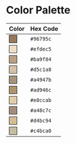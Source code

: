 # Color Palette

| Color | Hex Code |
|-------|----------|
| <div style="width:20px; height:20px; background-color:#96795c; display:inline-block; border:1px solid #000;"></div> | `#96795c` |
| <div style="width:20px; height:20px; background-color:#efdec5; display:inline-block; border:1px solid #000;"></div> | `#efdec5` |
| <div style="width:20px; height:20px; background-color:#ba9f84; display:inline-block; border:1px solid #000;"></div> | `#ba9f84` |
| <div style="width:20px; height:20px; background-color:#d5c1a8; display:inline-block; border:1px solid #000;"></div> | `#d5c1a8` |
| <div style="width:20px; height:20px; background-color:#a4947b; display:inline-block; border:1px solid #000;"></div> | `#a4947b` |
| <div style="width:20px; height:20px; background-color:#ad946c; display:inline-block; border:1px solid #000;"></div> | `#ad946c` |
| <div style="width:20px; height:20px; background-color:#e0ccab; display:inline-block; border:1px solid #000;"></div> | `#e0ccab` |
| <div style="width:20px; height:20px; background-color:#a48c7c; display:inline-block; border:1px solid #000;"></div> | `#a48c7c` |
| <div style="width:20px; height:20px; background-color:#d4bc94; display:inline-block; border:1px solid #000;"></div> | `#d4bc94` |
| <div style="width:20px; height:20px; background-color:#c4bca0; display:inline-block; border:1px solid #000;"></div> | `#c4bca0` |
